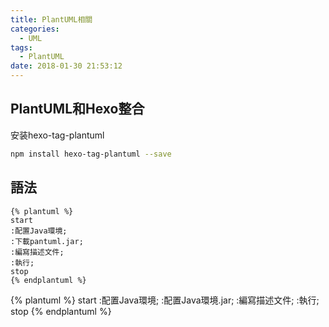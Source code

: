 ```yaml
---
title: PlantUML相關
categories:
  - UML
tags:
  - PlantUML
date: 2018-01-30 21:53:12
---
```


## PlantUML和Hexo整合
安装hexo-tag-plantuml
```bash
npm install hexo-tag-plantuml --save
```
## 語法
```
{% plantuml %}
start
:配置Java環境; 
:下載pantuml.jar;
:編寫描述文件; 
:執行; 
stop
{% endplantuml %}
```

{% plantuml %}
start
:配置Java環境; 
:配置Java環境.jar;
:編寫描述文件; 
:執行; 
stop
{% endplantuml %}